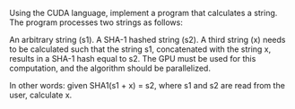 Using the CUDA language, implement a program that calculates a string. The program processes two strings as follows:

An arbitrary string (s1).
A SHA-1 hashed string (s2).
A third string (x) needs to be calculated such that the string s1, concatenated with the string x, results in a SHA-1 hash equal to s2. The GPU must be used for this computation, and the algorithm should be parallelized.

In other words: given SHA1(s1 + x) = s2, where s1 and s2 are read from the user, calculate x.
